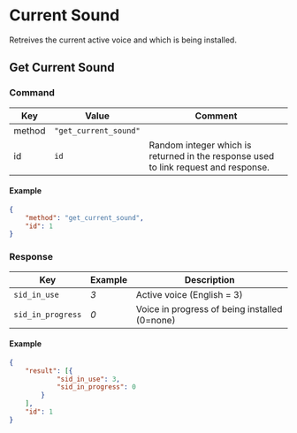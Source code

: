 # Current Sound

Retreives the current active voice and which is being installed.

## Get Current Sound

### Command

| Key    | Value                 | Comment                                                                             |
| ------ | --------------------- | ----------------------------------------------------------------------------------- |
| method | `"get_current_sound"` |                                                                                     |
| id     | `id`                  | Random integer which is returned in the response used to link request and response. |

#### Example

```json
{
    "method": "get_current_sound",
    "id": 1
}
```

### Response

| Key               | Example | Description                                   |
| ----------------- | ------- | --------------------------------------------- |
| `sid_in_use`      | _3_     | Active voice (English = 3)                    |
| `sid_in_progress` | _0_     | Voice in progress of being installed (0=none) |

#### Example

```json
{
    "result": [{
            "sid_in_use": 3,
            "sid_in_progress": 0
        }
    ],
    "id": 1
}
```
